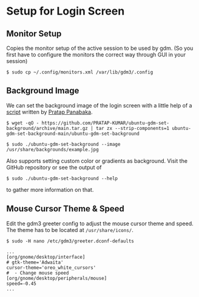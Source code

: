 # Setup for Login Screen

## Monitor Setup

Copies the monitor setup of the active session to be used by gdm.
(So you first have to configure the monitors the correct way through GUI in your session)

```shell
$ sudo cp ~/.config/monitors.xml /var/lib/gdm3/.config
```

## Background Image

We can set the background image of the login screen with a little help of a [script](https://github.com/PRATAP-KUMAR/ubuntu-gdm-set-background) written by [Pratap Panabaka](https://github.com/PRATAP-KUMAR).

```shell
$ wget -qO - https://github.com/PRATAP-KUMAR/ubuntu-gdm-set-background/archive/main.tar.gz | tar zx --strip-components=1 ubuntu-gdm-set-background-main/ubuntu-gdm-set-background
```

```shell
$ sudo ./ubuntu-gdm-set-background --image /usr/share/backgrounds/example.jpg
```

Also supports setting custom color or gradients as background. Visit the GitHub repository or see the output of

```shell
$ sudo ./ubuntu-gdm-set-background --help
```

to gather more information on that.

## Mouse Cursor Theme & Speed

Edit the gdm3 greeter config to adjust the mouse cursor theme and speed.
The theme has to be located at `/usr/share/icons/`.

```shell
$ sudo -H nano /etc/gdm3/greeter.dconf-defaults
```

```dsconfig
...
[org/gnome/desktop/interface]
# gtk-theme='Adwaita'
cursor-theme='oreo_white_cursors'
#  - Change mouse speed
[org/gnome/desktop/peripherals/mouse]
speed=-0.45
...
```
